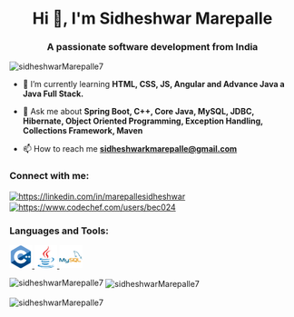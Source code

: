 <h1 align="center">Hi 👋, I'm Sidheshwar Marepalle</h1>
<h3 align="center">A passionate software development from India</h3>

<p align="left"> <img src="https://komarev.com/ghpvc/?username=7sidhu&label=Profile%20views&color=0e75b6&style=flat" alt="sidheshwarMarepalle7" /> </p>


- 🔭 I’m currently learning **HTML, CSS, JS, Angular and Advance Java a Java Full Stack.**

- 💬 Ask me about **Spring Boot, C++, Core Java, MySQL, JDBC, Hibernate, Object Oriented Programming, Exception Handling, Collections Framework, Maven**

- 📫 How to reach me **sidheshwarkmarepalle@gmail.com**

<h3 align="left">Connect with me:</h3>
<p align="left">
<a href="https://linkedin.com/in/marepallesidheshwar" target="blank"><img align="center" src="https://raw.githubusercontent.com/rahuldkjain/github-profile-readme-generator/master/src/images/icons/Social/linked-in-alt.svg" alt="https://linkedin.com/in/marepallesidheshwar" height="30" width="40" /></a>
<a href="https://www.codechef.com/users/bec024" target="blank"><img align="center" src="https://cdn.jsdelivr.net/npm/simple-icons@3.1.0/icons/codechef.svg" alt="https://www.codechef.com/users/bec024" height="30" width="40" /></a>
</p>

<h3 align="left">Languages and Tools:</h3>
<p align="left"> <a href="https://www.w3schools.com/cpp/" target="_blank" rel="noreferrer"> <img src="https://raw.githubusercontent.com/devicons/devicon/master/icons/cplusplus/cplusplus-original.svg" alt="cplusplus" width="40" height="40"/> </a> <a href="https://www.java.com" target="_blank" rel="noreferrer"> <img src="https://raw.githubusercontent.com/devicons/devicon/master/icons/java/java-original.svg" alt="java" width="40" height="40"/> </a> <a href="https://www.mysql.com/" target="_blank" rel="noreferrer"> <img src="https://raw.githubusercontent.com/devicons/devicon/master/icons/mysql/mysql-original-wordmark.svg" alt="mysql" width="40" height="40"/> </a> </p>

<p><img align="left" src="https://github-readme-stats.vercel.app/api/top-langs?username=sidheshwarMarepalle7&show_icons=true&locale=en&layout=compact" alt="sidheshwarMarepalle7" /></p>

<p>&nbsp;<img align="center" src="https://github-readme-stats.vercel.app/api?username=sidheshwarMarepalle7&show_icons=true&locale=en" alt="sidheshwarMarepalle7" /></p>

<p><img align="center" src="https://github-readme-streak-stats.herokuapp.com/?user=sidheshwarMarepalle7&" alt="sidheshwarMarepalle7" /></p>
